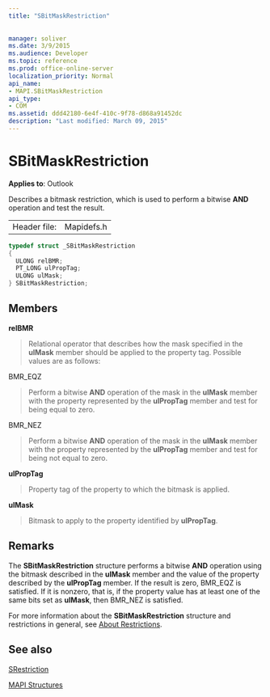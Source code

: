 ```yaml
---
title: "SBitMaskRestriction"
 
 
manager: soliver
ms.date: 3/9/2015
ms.audience: Developer
ms.topic: reference
ms.prod: office-online-server
localization_priority: Normal
api_name:
- MAPI.SBitMaskRestriction
api_type:
- COM
ms.assetid: ddd42180-6e4f-410c-9f78-d868a91452dc
description: "Last modified: March 09, 2015"
---
```


# SBitMaskRestriction

  
  
**Applies to**: Outlook 
  
Describes a bitmask restriction, which is used to perform a bitwise **AND** operation and test the result. 
  
|||
|:-----|:-----|
|Header file:  <br/> |Mapidefs.h  <br/> |
   
```cpp
typedef struct _SBitMaskRestriction
{
  ULONG relBMR;
  PT_LONG ulPropTag;
  ULONG ulMask;
} SBitMaskRestriction;

```

## Members

 **relBMR**
  
> Relational operator that describes how the mask specified in the **ulMask** member should be applied to the property tag. Possible values are as follows: 
    
BMR_EQZ 
  
> Perform a bitwise **AND** operation of the mask in the **ulMask** member with the property represented by the **ulPropTag** member and test for being equal to zero. 
    
BMR_NEZ 
  
> Perform a bitwise **AND** operation of the mask in the **ulMask** member with the property represented by the **ulPropTag** member and test for being not equal to zero. 
    
 **ulPropTag**
  
> Property tag of the property to which the bitmask is applied.
    
 **ulMask**
  
> Bitmask to apply to the property identified by **ulPropTag**.
    
## Remarks

The **SBitMaskRestriction** structure performs a bitwise **AND** operation using the bitmask described in the **ulMask** member and the value of the property described by the **ulPropTag** member. If the result is zero, BMR_EQZ is satisfied. If it is nonzero, that is, if the property value has at least one of the same bits set as **ulMask**, then BMR_NEZ is satisfied.
  
For more information about the **SBitMaskRestriction** structure and restrictions in general, see [About Restrictions](about-restrictions.md).
  
## See also



[SRestriction](srestriction.md)


[MAPI Structures](mapi-structures.md)

